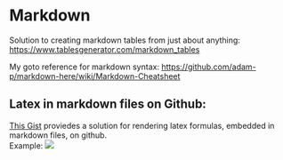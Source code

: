 # Markdown

Solution to creating markdown tables from just about anything: https://www.tablesgenerator.com/markdown_tables

My goto reference for markdown syntax: https://github.com/adam-p/markdown-here/wiki/Markdown-Cheatsheet 

## Latex in markdown files on Github: 
[This Gist](https://gist.github.com/a-rodin/fef3f543412d6e1ec5b6cf55bf197d7b) proviedes a solution for rendering latex formulas, embedded in markdown files, on github.  
Example: <img src="https://render.githubusercontent.com/render/math?math=e^{i \pi} = -1">